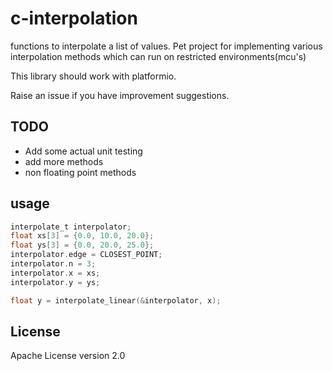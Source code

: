 # c-interpolation

functions to interpolate a list of values. 
Pet project for implementing various interpolation methods which can run on restricted environments(mcu's)

This library should work with platformio.

Raise an issue if you have improvement suggestions.

## TODO

- Add some actual unit testing
- add more methods
- non floating point methods

## usage

```C
interpolate_t interpolator;
float xs[3] = {0.0, 10.0, 20.0};
float ys[3] = {0.0, 20.0, 25.0};
interpolator.edge = CLOSEST_POINT;
interpolator.n = 3;
interpolator.x = xs;
interpolator.y = ys;

float y = interpolate_linear(&interpolator, x);

```

## License

Apache License version 2.0
